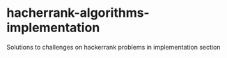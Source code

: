 # hacherrank-algorithms-implementation

Solutions to challenges on hackerrank problems in implementation section

